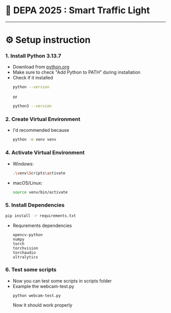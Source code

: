# 🚦 DEPA 2025 : Smart Traffic Light

---

# ⚙️ Setup instruction
### 1. **Install Python 3.13.7**
- Download from [python.org](https://www.python.org/downloads/)
- Make sure to check "Add Python to PATH" during installation
- Check if it installed
  ```bash
  python --version
  ```
  or
  ```bash
  python3 --version
  ```

### 2. **Create Virtual Environment**
- I'd recommended because
   ```bash
   python -m venv venv
   ```

### 4. **Activate Virtual Environment**
   - Windows:
     ```bash
     .\venv\Scripts\activate
     ```

   - macOS/Linux:
     ```bash
     source venv/bin/activate
     ```

### 5. **Install Dependencies**
  ```bash
  pip install -r requirements.txt
  ```
  - Requrements dependencies
    ```
    opencv-python
    numpy
    torch
    torchvision
    torchaudio
    ultralytics
    ```

### 6. Test some scripts
- Now you can test some scripts in scripts folder
- Example the webcam-test.py
  ```
  python webcam-test.py
  ```
  Now it should work properly
